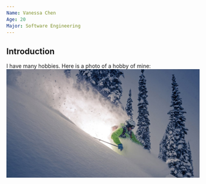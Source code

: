 ```yaml
---
Name: Vanessa Chen
Age: 20
Major: Software Engineering
---
```


## Introduction

I have many hobbies. Here is a photo of a hobby of mine: ![Skiing](powder-skiing-glow_h.jpg)
